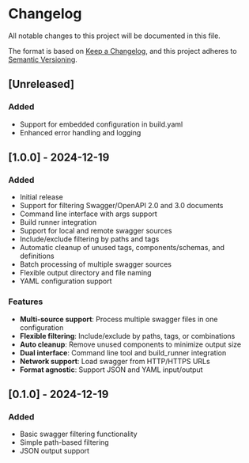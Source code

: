 # Changelog

All notable changes to this project will be documented in this file.

The format is based on [Keep a Changelog](https://keepachangelog.com/en/1.0.0/),
and this project adheres to [Semantic Versioning](https://semver.org/spec/v2.0.0.html).

## [Unreleased]

### Added
- Support for embedded configuration in build.yaml
- Enhanced error handling and logging

## [1.0.0] - 2024-12-19

### Added
- Initial release
- Support for filtering Swagger/OpenAPI 2.0 and 3.0 documents
- Command line interface with args support
- Build runner integration
- Support for local and remote swagger sources
- Include/exclude filtering by paths and tags
- Automatic cleanup of unused tags, components/schemas, and definitions
- Batch processing of multiple swagger sources
- Flexible output directory and file naming
- YAML configuration support

### Features
- **Multi-source support**: Process multiple swagger files in one configuration
- **Flexible filtering**: Include/exclude by paths, tags, or combinations
- **Auto cleanup**: Remove unused components to minimize output size
- **Dual interface**: Command line tool and build_runner integration
- **Network support**: Load swagger from HTTP/HTTPS URLs
- **Format agnostic**: Support JSON and YAML input/output

## [0.1.0] - 2024-12-19

### Added
- Basic swagger filtering functionality
- Simple path-based filtering
- JSON output support
